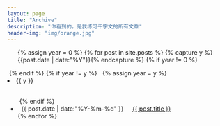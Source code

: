 ```yaml
---
layout: page
title: "Archive"
description: "你看到的，是我练习千字文的所有文章"
header-img: "img/orange.jpg"
---
```



<ul class="listing">
{% assign year = 0 %}
{% for post in site.posts %}
  {% capture y %}{{post.date | date:"%Y"}}{% endcapture %}
  {% if year != 0 %}
   </ul>
  {% endif %}
  {% if year != y %}
   {% assign year = y %}
    <li class="listing-seperator">{{ y }}</li>
    <ul class="listing-by-year">
  {% endif %}
  <li class="listing-item">
    <time datetime="{{ post.date | date:"%Y-%m-%d" }}">{{ post.date | date:"%Y-%m-%d" }}</time>
      <a href="{{ post.url }}" title="{{ post.title }}">{{ post.title }}</a>
  </li>
{% endfor %}
  </ul>
</ul>
